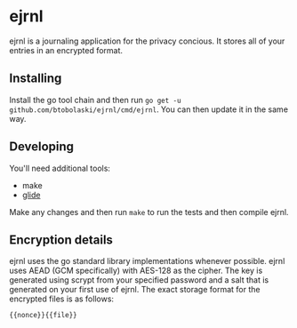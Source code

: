 # ejrnl

ejrnl is a journaling application for the privacy concious. It stores all of your entries in an
encrypted format.

## Installing

Install the go tool chain and then run `go get -u github.com/btobolaski/ejrnl/cmd/ejrnl`. You can
then update it in the same way.

## Developing

You'll need additional tools:

- make
- [glide][1]

[1]: https://glide.sh/

Make any changes and then run `make` to run the tests and then compile ejrnl.

## Encryption details

ejrnl uses the go standard library implementations whenever possible. ejrnl uses AEAD (GCM
specifically) with AES-128 as the cipher. The key is generated using scrypt from your specified
password and a salt that is generated on your first use of ejrnl. The exact storage format for the
encrypted files is as follows:

`{{nonce}}{{file}}`
